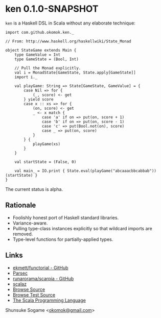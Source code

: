 
# ken 0.1.0-SNAPSHOT

`ken` is a Haskell DSL in Scala without any elaborate technique:

    import com.github.okomok.ken._

    // From: http://www.haskell.org/haskellwiki/State_Monad

    object StateGame extends Main {
        type GameValue = Int
        type GameState = (Bool, Int)

        // Pull the Monad explicitly.
        val i = MonadState[GameState, State.apply[GameState]]
        import i._

        val playGame: String => State[GameState, GameValue] = {
            case Nil => for {
                (_, score) <- get
            } yield score
            case x :: xs => for {
                (on, score) <- get
                _ <- x match {
                    case 'a' if on => put(on, score + 1)
                    case 'b' if on => put(on, score - 1)
                    case 'c' => put(Bool.not(on), score)
                    case _ => put(on, score)
                }
            } {
                playGame(xs)
            }
        }

        val startState = (False, 0)

        val main_ = IO.print { State.eval(playGame("abcaaacbbcabbab"))(startState) }
    }

The current status is alpha.



## Rationale

* Foolishly honest port of Haskell standard libraries.
* Variance-aware.
* Pulling type-class instances explicitly so that wildcard imports are removed.
* Type-level functions for partially-applied types.



## Links

* [ekmett/functorial - GitHub](https://github.com/ekmett/functorial "ekmett/functorial - GitHub")
* [Parsec](http://legacy.cs.uu.nl/daan/parsec.html "Parsec")
* [runarorama/scarpia - GitHub](https://github.com/runarorama/scarpia "runarorama/scarpia - GitHub")
* [scalaz](http://code.google.com/p/scalaz/ "scalaz")
* [Browse Source]
* [Browse Test Source]
* [The Scala Programming Language]


Shunsuke Sogame <<okomok@gmail.com>>


[MIT License]: http://www.opensource.org/licenses/mit-license.php "MIT License"
[Browse Source]: https://github.com/okomok/ken/tree/master/src/main/scala/com/github/okomok/ken "Browse Source"
[Browse Test Source]: https://github.com/okomok/ken/tree/master/src/test/scala/com/github/okomok/kentest "Browse Test Source"
[The Scala Programming Language]: http://www.scala-lang.org/ "The Scala Programming Language"
